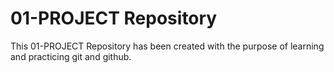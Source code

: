 # 01-PROJECT Repository

This 01-PROJECT Repository has been created with the purpose of learning and practicing git and github.
